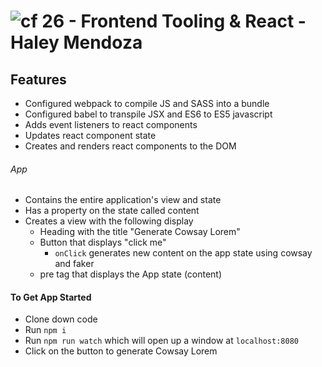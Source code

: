 ![cf](http://i.imgur.com/7v5ASc8.png) 26 - Frontend Tooling & React - Haley Mendoza
===

  
## Features 
* Configured webpack to compile JS and SASS into a bundle
* Configured babel to transpile JSX and ES6 to ES5 javascript
* Adds event listeners to react components 
* Updates react component state
* Creates and renders react components to the DOM

###### App
* Contains the entire application's view and state
* Has a property on the state called content 
* Creates a view with the following display
  * Heading with the title "Generate Cowsay Lorem"
  * Button that displays "click me"
    * `onClick` generates new content on the app state using cowsay and faker
  * pre tag that displays the App state (content)

#### To Get App Started
* Clone down code
* Run `npm i`
* Run `npm run watch` which will open up a window at `localhost:8080`
* Click on the button to generate Cowsay Lorem
